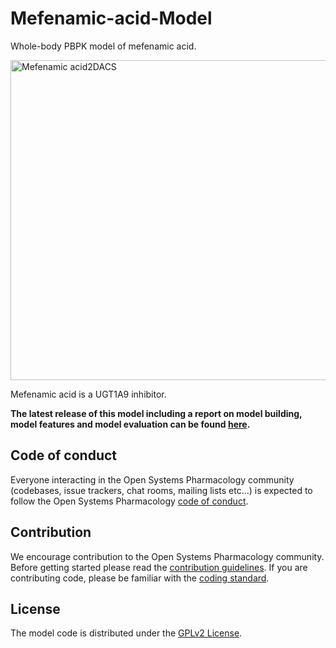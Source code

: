 # Mefenamic-acid-Model
Whole-body PBPK model of mefenamic acid.

<a title="Mefenamic acid" href="https://commons.wikimedia.org/wiki/File:Mefenamic_acid2DACS.svg"><img width="512" alt="Mefenamic acid2DACS" src="https://upload.wikimedia.org/wikipedia/commons/thumb/2/24/Mefenamic_acid2DACS.svg/512px-Mefenamic_acid2DACS.svg.png"></a>


Mefenamic acid is a UGT1A9 inhibitor.

**The latest release of this model including a report on model building, model features and model evaluation can be found [here](../../releases/latest).**



## Code of conduct
Everyone interacting in the Open Systems Pharmacology community (codebases, issue trackers, chat rooms, mailing lists etc...) is expected to follow the Open Systems Pharmacology [code of conduct](https://github.com/Open-Systems-Pharmacology/Suite/blob/master/CODE_OF_CONDUCT.md#contributor-covenant-code-of-conduct).

## Contribution
We encourage contribution to the Open Systems Pharmacology community. Before getting started please read the [contribution guidelines](https://github.com/Open-Systems-Pharmacology/Suite/blob/master/CONTRIBUTING.md#ways-to-contribute). If you are contributing code, please be familiar with the [coding standard](https://github.com/Open-Systems-Pharmacology/Suite/blob/master/CODING_STANDARDS.md#visual-studio-settings).

## License
The model code is distributed under the [GPLv2 License](https://github.com/Open-Systems-Pharmacology/Suite/blob/develop/LICENSE).
